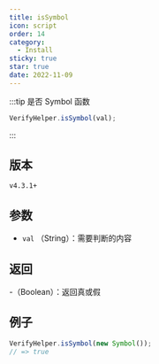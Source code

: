 ```yaml
---
title: isSymbol
icon: script
order: 14
category:
  - Install
sticky: true
star: true
date: 2022-11-09
---
```


:::tip 是否 Symbol 函数
```js
VerifyHelper.isSymbol(val);
```
:::

## 版本

`v4.3.1+`

## 参数

- `val` （String）：需要判断的内容

## 返回

-（Boolean）：返回真或假

## 例子

```js
VerifyHelper.isSymbol(new Symbol());
// => true
```
